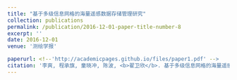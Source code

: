 ```yaml
---
title: "基于多级信息网格的海量遥感数据存储管理研究"
collection: publications
permalink: /publication/2016-12-01-paper-title-number-8
excerpt: ''
date: 2016-12-01
venue: '测绘学报'

paperurl: <!--'http://academicpages.github.io/files/paper1.pdf' -->
citation: '李爽, 程承旗, 童晓冲, 陈波, <b>翟卫欣</b>. 基于多级信息网格的海量遥感数据存储管理研究 [J]. <i>测绘学报</i>, 2016, 45(S1): 106-114.'
---
```




<!--This paper is about the number 1. The number 2 is left for future work.-->

<!--[Download paper here](http://academicpages.github.io/files/paper1.pdf)-->

<!--Recommended citation: Zhai W, Cheng C. Vagueness in spatial data: A grid-coding approach[C]. proceedings of the 2014 IEEE Geoscience and Remote Sensing Symposium, 2014. IEEE.-->
